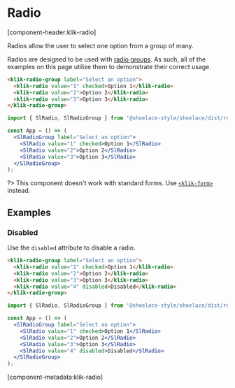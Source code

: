 # Radio

[component-header:klik-radio]

Radios allow the user to select one option from a group of many.

Radios are designed to be used with [radio groups](/components/radio-group). As such, all of the examples on this page utilize them to demonstrate their correct usage.

```html preview
<klik-radio-group label="Select an option">
  <klik-radio value="1" checked>Option 1</klik-radio>
  <klik-radio value="2">Option 2</klik-radio>
  <klik-radio value="3">Option 3</klik-radio>
</klik-radio-group>
```

```jsx react
import { SlRadio, SlRadioGroup } from '@shoelace-style/shoelace/dist/react';

const App = () => (
  <SlRadioGroup label="Select an option">
    <SlRadio value="1" checked>Option 1</SlRadio>
    <SlRadio value="2">Option 2</SlRadio>
    <SlRadio value="3">Option 3</SlRadio>
  </SlRadioGroup>
);
```

?> This component doesn't work with standard forms. Use [`<klik-form>`](/components/form) instead.

## Examples

### Disabled

Use the `disabled` attribute to disable a radio.

```html preview
<klik-radio-group label="Select an option">
  <klik-radio value="1" checked>Option 1</klik-radio>
  <klik-radio value="2">Option 2</klik-radio>
  <klik-radio value="3">Option 3</klik-radio>
  <klik-radio value="4" disabled>Disabled</klik-radio>
</klik-radio-group>
```

```jsx react
import { SlRadio, SlRadioGroup } from '@shoelace-style/shoelace/dist/react';

const App = () => (
  <SlRadioGroup label="Select an option">
    <SlRadio value="1" checked>Option 1</SlRadio>
    <SlRadio value="2">Option 2</SlRadio>
    <SlRadio value="3">Option 3</SlRadio>
    <SlRadio value="4" disabled>Disabled</SlRadio>
  </SlRadioGroup>
);
```

[component-metadata:klik-radio]

